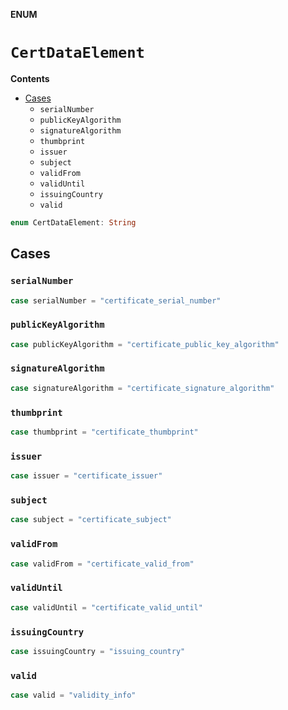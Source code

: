 **ENUM**

# `CertDataElement`

**Contents**

- [Cases](#cases)
  - `serialNumber`
  - `publicKeyAlgorithm`
  - `signatureAlgorithm`
  - `thumbprint`
  - `issuer`
  - `subject`
  - `validFrom`
  - `validUntil`
  - `issuingCountry`
  - `valid`

```swift
enum CertDataElement: String
```

## Cases
### `serialNumber`

```swift
case serialNumber = "certificate_serial_number"
```

### `publicKeyAlgorithm`

```swift
case publicKeyAlgorithm = "certificate_public_key_algorithm"
```

### `signatureAlgorithm`

```swift
case signatureAlgorithm = "certificate_signature_algorithm"
```

### `thumbprint`

```swift
case thumbprint = "certificate_thumbprint"
```

### `issuer`

```swift
case issuer = "certificate_issuer"
```

### `subject`

```swift
case subject = "certificate_subject"
```

### `validFrom`

```swift
case validFrom = "certificate_valid_from"
```

### `validUntil`

```swift
case validUntil = "certificate_valid_until"
```

### `issuingCountry`

```swift
case issuingCountry = "issuing_country"
```

### `valid`

```swift
case valid = "validity_info"
```
